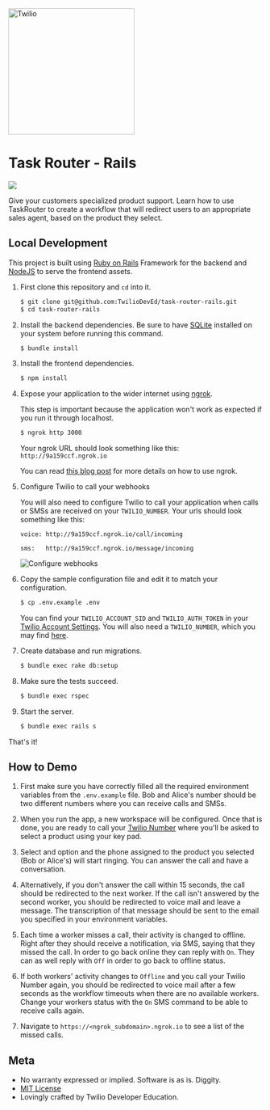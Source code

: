 <a  href="https://www.twilio.com">
<img  src="https://static0.twilio.com/marketing/bundles/marketing/img/logos/wordmark-red.svg"  alt="Twilio"  width="250"  />
</a>
 
# Task Router - Rails

![](https://github.com/TwilioDevEd/task-router-rails/actions/workflows/build.yml/badge.svg)

Give your customers specialized product support. Learn how to use TaskRouter to
create a workflow that will redirect users to an appropriate sales agent, based
on the product they select.

## Local Development

This project is built using [Ruby on Rails](http://rubyonrails.org/) Framework for the backend and [NodeJS](https://nodejs.org/en/) to serve the frontend assets.

1. First clone this repository and `cd` into it.

   ```bash
   $ git clone git@github.com:TwilioDevEd/task-router-rails.git
   $ cd task-router-rails
   ```

1. Install the backend dependencies. Be sure to have [SQLite](https://www.sqlite.org/download.html) installed on your system before running this command.

   ```bash
   $ bundle install
   ```

1. Install the frontend dependencies.
   ```bash
   $ npm install
   ```

1. Expose your application to the wider internet using [ngrok](http://ngrok.com).

   This step is important because the application won't work as expected if you run it through
   localhost.

   ```bash
   $ ngrok http 3000
   ```

   Your ngrok URL should look something like this: `http://9a159ccf.ngrok.io`

   You can read [this blog post](https://www.twilio.com/blog/2015/09/6-awesome-reasons-to-use-ngrok-when-testing-webhooks.html)
   for more details on how to use ngrok.

1. Configure Twilio to call your webhooks

   You will also need to configure Twilio to call your application when calls or SMSs are received on your `TWILIO_NUMBER`. Your urls should look something like this:

   ```
   voice: http://9a159ccf.ngrok.io/call/incoming

   sms:   http://9a159ccf.ngrok.io/message/incoming
   ```

   ![Configure webhooks](http://howtodocs.s3.amazonaws.com/twilio-number-config-all-med.gif)

1. Copy the sample configuration file and edit it to match your configuration.

   ```bash
   $ cp .env.example .env
   ```

   You can find your `TWILIO_ACCOUNT_SID` and `TWILIO_AUTH_TOKEN` in your
   [Twilio Account Settings](https://www.twilio.com/console/account/settings).
   You will also need a `TWILIO_NUMBER`, which you may find [here](https://www.twilio.com/console/phone-numbers/incoming).

1. Create database and run migrations.

   ```bash
   $ bundle exec rake db:setup
   ```

1. Make sure the tests succeed.

   ```bash
   $ bundle exec rspec
   ```

1. Start the server.

   ```bash
   $ bundle exec rails s
   ```

That's it!

## How to Demo

1. First make sure you have correctly filled all the required environment variables from the `.env.example` file. Bob and Alice's number should be two different numbers where you can receive calls and SMSs.

1. When you run the app, a new workspace will be configured. Once that is done, you are ready to call your [Twilio Number](https://www.twilio.com/console/phone-numbers/incoming) where you'll be asked to select a product using your key pad.

1. Select and option and the phone assigned to the product you selected (Bob or Alice's) will start ringing. You can answer the call and have a conversation.

1. Alternatively, if you don't answer the call within 15 seconds, the call should be redirected to the next worker. If the call isn't answered by the second worker, you should be redirected to voice mail and leave a message. The transcription of that message should be sent to the email you specified in your environment variables.

1. Each time a worker misses a call, their activity is changed to offline. Right after they should receive a notification, via SMS, saying that they missed the call. In order to go back online they can reply with `On`. They can as well reply with `Off` in order to go back to offline status.

1. If both workers' activity changes to `Offline` and you call your Twilio Number again, you should be redirected to voice mail after a few seconds as the workflow timeouts when there are no available workers. Change your workers status with the `On` SMS command to be able to receive calls again.

1. Navigate to `https://<ngrok_subdomain>.ngrok.io` to see a list of the missed calls.

## Meta

* No warranty expressed or implied. Software is as is. Diggity.
* [MIT License](LICENSE)
* Lovingly crafted by Twilio Developer Education.

